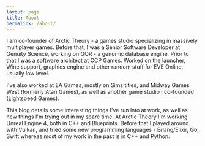 ```yaml
---
layout: page
title: About
permalink: /about/
---
```


I am co-founder of Arctic Theory - a games studio specializing in massively multiplayer games.
Before that, I was a Senior Software Developer at Genuity Science, working on GOR - a genomic 
database engine. Prior to that I was a software architect at CCP Games. Worked on the launcher, 
Wine support, graphics engine and other random stuff for EVE Online, usually low level.

I've also worked at EA Games, mostly on Sims titles, and Midway Games West (formerly Atari Games),
as well as another game studio I co-founded (Lightspeed Games).

This blog details some interesting things I've run into at work, as well as new things I'm trying out 
in my spare time. At Arctic Theory I'm working Unreal Engine 4, both in C++ and Blueprints. 
Before that I played around with Vulkan, and tried some new programming languages - Erlang/Elixir, Go, 
Swift whereas most of my work in the past is in C++ and Python.
